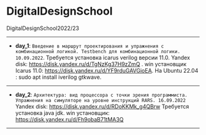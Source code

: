 # DigitalDesignSchool
DigitalDesignSchool2022/23
____
- **day_1**: ```Введение в маршрут проектирования и упражнения с комбинационной логикой. Testbench для комбинационной логики. 10.09.2022```.
Требуется установка icarus verilog версии 11.0. 
Yandex disk: https://disk.yandex.ru/d/TgNzKg37H9zZmQ .
win установщик Icarus 11.0: https://disk.yandex.ru/d/YF9rduGAVGioEA. 
На Ubuntu 22.04 : sudo apt install iverilog gtkwave.
____
- **day_2**: ```Архитектура: вид процессора с точки зрения программиста. Упражнения на симуляторе на уровне инструкций RARS. 16.09.2022```
Yandex disk: https://disk.yandex.ru/d/RDoKKMk_g4QBrw
Требуется установка java jdk.  win установщик: https://disk.yandex.ru/d/Fh9obaB71tMA3Q
____
